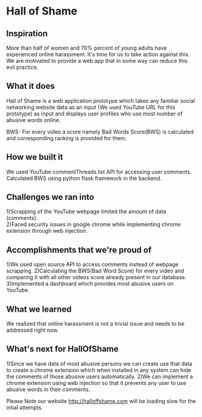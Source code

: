 # Hall of Shame
## Inspiration
More than half of women and 70% percent of young adults have experienced online harassment. It's time for us to take action against this. We are motivated to provide a web app that in some way can reduce this evil practice.

## What it does
Hall of Shame is a web application prototype which takes any familiar social networking website data as an input (We used YouTube URL for this prototype) as input and displays user profiles who use most number of abusive words online.

BWS- For every video a score namely Bad Words Score(BWS) is calculated and corresponding ranking is provided for them.

## How we built it
We used YouTube commentThreads.list API for accessing user comments. Calculated BWS using python flask framework in the backend.

## Challenges we ran into
1)Scrapping of the YouTube webpage limited the amount of data (comments).  
2)Faced security issues in google chrome while implementing chrome extension through web injection.

## Accomplishments that we're proud of
1)We used open source API to access comments instead of webpage scrapping.
2)Calculating the BWS(Bad Word Score) for every video and comparing it with all other videos score already present in our database.
3)Implemented a dashboard which provides most abusive users on YouTube.

## What we learned
We realized that online harassment is not a trivial issue and needs to be addressed right now.

## What's next for HallOfShame
1)Since we have data of most abusive persons we can create use that data to create a chrome extension which when installed in any system can hide the comments of those abusive users automatically.
2)We can implement a chrome extension using web injection so that it prevents any user to use abusive words in their comments.

Please Note our website http://halloffshame.com will be loading slow for the intial attempts.
